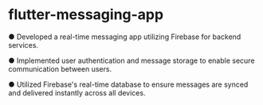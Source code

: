 # flutter-messaging-app

● Developed a real-time messaging app utilizing Firebase for backend services.

● Implemented user authentication and message storage to enable secure communication between users.

● Utilized Firebase's real-time database to ensure messages are synced and delivered instantly across all devices.
